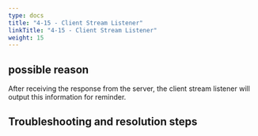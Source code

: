 ```yaml
---
type: docs
title: "4-15 - Client Stream Listener"
linkTitle: "4-15 - Client Stream Listener"
weight: 15
---
```


## possible reason

After receiving the response from the server, the client stream listener will output this information for reminder.

## Troubleshooting and resolution steps


<p style="margin-top: 3rem;"> </p>